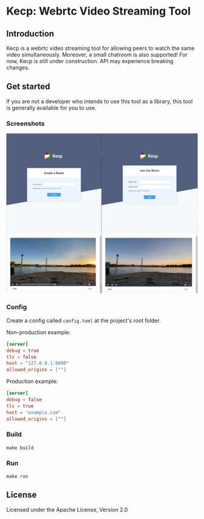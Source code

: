 # Kecp: Webrtc Video Streaming Tool

## Introduction

Kecp is a webrtc video streaming tool for allowing peers to watch the same video simultaneously. Moreover, a small chatroom is also supported! For now, Kecp is still under construction. API may experience breaking changes.

## Get started

If you are not a developer who intends to use this tool as a library, this tool is generally available for you to use.

### Screenshots

![](assets/AB2D8BF.png)
![](assets/CF93C70.png)

### Config

Create a config called `config.toml` at the project's root folder.

Non-production example:

```toml
[server]
debug = true
tls = false
host = "127.0.0.1:8090"
allowed_origins = [""]
```

Production example:

```toml
[server]
debug = false
tls = true
host = "example.com"
allowed_origins = [""]
```

### Build

```shell
make build
```

### Run

```shell
make run
```

## License

Licensed under the Apache License, Version 2.0
